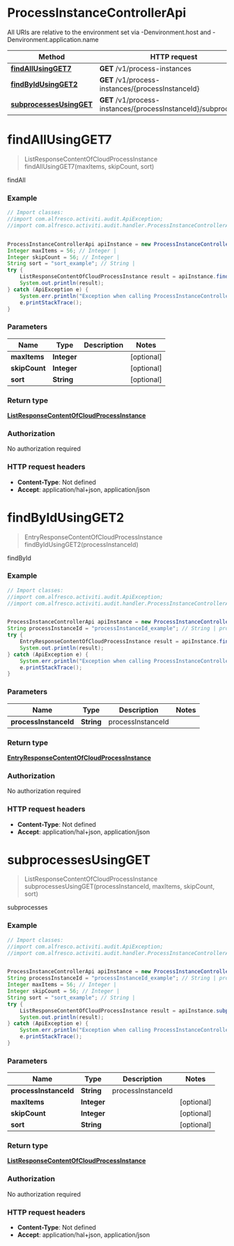 # ProcessInstanceControllerApi

All URIs are relative to the environment set via -Denvironment.host and -Denvironment.application.name

Method | HTTP request | Description
------------- | ------------- | -------------
[**findAllUsingGET7**](ProcessInstanceControllerApi.md#findAllUsingGET7) | **GET** /v1/process-instances | findAll
[**findByIdUsingGET2**](ProcessInstanceControllerApi.md#findByIdUsingGET2) | **GET** /v1/process-instances/{processInstanceId} | findById
[**subprocessesUsingGET**](ProcessInstanceControllerApi.md#subprocessesUsingGET) | **GET** /v1/process-instances/{processInstanceId}/subprocesses | subprocesses

<a name="findAllUsingGET7"></a>
# **findAllUsingGET7**
> ListResponseContentOfCloudProcessInstance findAllUsingGET7(maxItems, skipCount, sort)

findAll

### Example
```java
// Import classes:
//import com.alfresco.activiti.audit.ApiException;
//import com.alfresco.activiti.audit.handler.ProcessInstanceControllerApi;


ProcessInstanceControllerApi apiInstance = new ProcessInstanceControllerApi();
Integer maxItems = 56; // Integer | 
Integer skipCount = 56; // Integer | 
String sort = "sort_example"; // String | 
try {
    ListResponseContentOfCloudProcessInstance result = apiInstance.findAllUsingGET7(maxItems, skipCount, sort);
    System.out.println(result);
} catch (ApiException e) {
    System.err.println("Exception when calling ProcessInstanceControllerApi#findAllUsingGET7");
    e.printStackTrace();
}
```

### Parameters

Name | Type | Description  | Notes
------------- | ------------- | ------------- | -------------
 **maxItems** | **Integer**|  | [optional]
 **skipCount** | **Integer**|  | [optional]
 **sort** | **String**|  | [optional]

### Return type

[**ListResponseContentOfCloudProcessInstance**](ListResponseContentOfCloudProcessInstance.md)

### Authorization

No authorization required

### HTTP request headers

 - **Content-Type**: Not defined
 - **Accept**: application/hal+json, application/json

<a name="findByIdUsingGET2"></a>
# **findByIdUsingGET2**
> EntryResponseContentOfCloudProcessInstance findByIdUsingGET2(processInstanceId)

findById

### Example
```java
// Import classes:
//import com.alfresco.activiti.audit.ApiException;
//import com.alfresco.activiti.audit.handler.ProcessInstanceControllerApi;


ProcessInstanceControllerApi apiInstance = new ProcessInstanceControllerApi();
String processInstanceId = "processInstanceId_example"; // String | processInstanceId
try {
    EntryResponseContentOfCloudProcessInstance result = apiInstance.findByIdUsingGET2(processInstanceId);
    System.out.println(result);
} catch (ApiException e) {
    System.err.println("Exception when calling ProcessInstanceControllerApi#findByIdUsingGET2");
    e.printStackTrace();
}
```

### Parameters

Name | Type | Description  | Notes
------------- | ------------- | ------------- | -------------
 **processInstanceId** | **String**| processInstanceId |

### Return type

[**EntryResponseContentOfCloudProcessInstance**](EntryResponseContentOfCloudProcessInstance.md)

### Authorization

No authorization required

### HTTP request headers

 - **Content-Type**: Not defined
 - **Accept**: application/hal+json, application/json

<a name="subprocessesUsingGET"></a>
# **subprocessesUsingGET**
> ListResponseContentOfCloudProcessInstance subprocessesUsingGET(processInstanceId, maxItems, skipCount, sort)

subprocesses

### Example
```java
// Import classes:
//import com.alfresco.activiti.audit.ApiException;
//import com.alfresco.activiti.audit.handler.ProcessInstanceControllerApi;


ProcessInstanceControllerApi apiInstance = new ProcessInstanceControllerApi();
String processInstanceId = "processInstanceId_example"; // String | processInstanceId
Integer maxItems = 56; // Integer | 
Integer skipCount = 56; // Integer | 
String sort = "sort_example"; // String | 
try {
    ListResponseContentOfCloudProcessInstance result = apiInstance.subprocessesUsingGET(processInstanceId, maxItems, skipCount, sort);
    System.out.println(result);
} catch (ApiException e) {
    System.err.println("Exception when calling ProcessInstanceControllerApi#subprocessesUsingGET");
    e.printStackTrace();
}
```

### Parameters

Name | Type | Description  | Notes
------------- | ------------- | ------------- | -------------
 **processInstanceId** | **String**| processInstanceId |
 **maxItems** | **Integer**|  | [optional]
 **skipCount** | **Integer**|  | [optional]
 **sort** | **String**|  | [optional]

### Return type

[**ListResponseContentOfCloudProcessInstance**](ListResponseContentOfCloudProcessInstance.md)

### Authorization

No authorization required

### HTTP request headers

 - **Content-Type**: Not defined
 - **Accept**: application/hal+json, application/json

